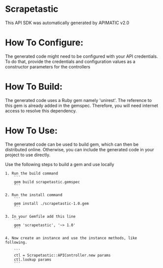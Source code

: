 Scrapetastic
=================
This API SDK was automatically generated by APIMATIC v2.0

How To Configure:
=================
The generated code might need to be configured with your API credentials. To do that,
provide the credentials and configuration values as a constructor parameters for the controllers

How To Build: 
=============
The generated code uses a Ruby gem namely 'unirest'. The reference to this gem is
already added in the gemspec. Therefore, you will need internet access to resolve
this dependency.

How To Use:
===========
The generated code can be used to build gem, which can then be distributed online.
Otherwise, you can include the generated code in your project to use directly.

Use the following steps to build a gem and use locally

    1. Run the build command
        ```
        gem build scrapetastic.gemspec
        ```

    2. Run the install command  
        ```
        gem install ./scrapetastic-1.0.gem
        ```

    3. In your Gemfile add this line
        ```
        gem 'scrapetastic', '~> 1.0'
        ```

    4. Now create an instance and use the instance methods, like following.

        ```
        ctl = Scrapetastic::APIController.new params
        ctl.lookup params
        ```
